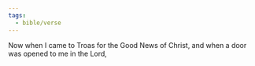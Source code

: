```yaml
---
tags:
  - bible/verse
---
```

Now when I came to Troas for the Good News of Christ, and when a door was opened to me in the Lord,